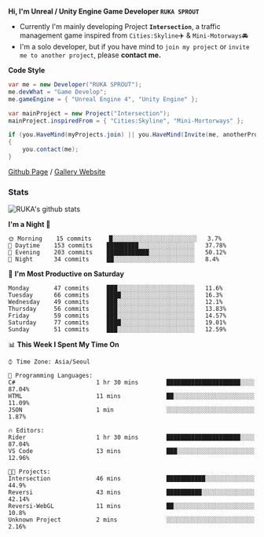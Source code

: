 **Hi, I'm Unreal / Unity Engine Game Developer `RUKA SPROUT`**

- Currently I'm mainly developing Project **`Intersection`**, a traffic management game inspired from `Cities:Skyline`✈️ & `Mini-Motorways`🚘
- I'm a solo developer, but if you have mind to `join my project` or `invite me to another project`, please **contact me.**

**Code Style**

```csharp
var me = new Developer("RUKA SPROUT");
me.devWhat = "Game Develop";
me.gameEngine = { "Unreal Engine 4", "Unity Engine" };
```

```csharp
var mainProject = new Project("Intersection");
mainProject.inspiredFrom = { "Cities:Skyline", "Mini-Mortorways" };

if (you.HaveMind(myProjects.join) || you.HaveMind(Invite(me, anotherProject)))
{
    you.contact(me);
}
```

[Github Page](https://lutca1320.github.io/) / [Gallery Website](https://rukasp.xyz/)

### Stats

![RUKA's github stats](https://github-readme-stats.vercel.app/api?username=lutca1320&theme=dracula&show_icons=true&include_all_commits=true&count_private=true&hide=contribs,prs)

<!--START_SECTION:waka-->
**I'm a Night 🦉** 

```text
🌞 Morning    15 commits     █░░░░░░░░░░░░░░░░░░░░░░░░   3.7% 
🌆 Daytime    153 commits    █████████░░░░░░░░░░░░░░░░   37.78% 
🌃 Evening    203 commits    ████████████░░░░░░░░░░░░░   50.12% 
🌙 Night      34 commits     ██░░░░░░░░░░░░░░░░░░░░░░░   8.4%

```
📅 **I'm Most Productive on Saturday** 

```text
Monday       47 commits     ███░░░░░░░░░░░░░░░░░░░░░░   11.6% 
Tuesday      66 commits     ████░░░░░░░░░░░░░░░░░░░░░   16.3% 
Wednesday    49 commits     ███░░░░░░░░░░░░░░░░░░░░░░   12.1% 
Thursday     56 commits     ███░░░░░░░░░░░░░░░░░░░░░░   13.83% 
Friday       59 commits     ███░░░░░░░░░░░░░░░░░░░░░░   14.57% 
Saturday     77 commits     ████░░░░░░░░░░░░░░░░░░░░░   19.01% 
Sunday       51 commits     ███░░░░░░░░░░░░░░░░░░░░░░   12.59%

```


📊 **This Week I Spent My Time On** 

```text
⌚︎ Time Zone: Asia/Seoul

💬 Programming Languages: 
C#                       1 hr 30 mins        █████████████████████░░░░   87.04% 
HTML                     11 mins             ██░░░░░░░░░░░░░░░░░░░░░░░   11.09% 
JSON                     1 min               ░░░░░░░░░░░░░░░░░░░░░░░░░   1.87%

🔥 Editors: 
Rider                    1 hr 30 mins        █████████████████████░░░░   87.04% 
VS Code                  13 mins             ███░░░░░░░░░░░░░░░░░░░░░░   12.96%

🐱‍💻 Projects: 
Intersection             46 mins             ███████████░░░░░░░░░░░░░░   44.9% 
Reversi                  43 mins             ██████████░░░░░░░░░░░░░░░   42.14% 
Reversi-WebGL            11 mins             ██░░░░░░░░░░░░░░░░░░░░░░░   10.8% 
Unknown Project          2 mins              ░░░░░░░░░░░░░░░░░░░░░░░░░   2.16%

```


<!--END_SECTION:waka-->
